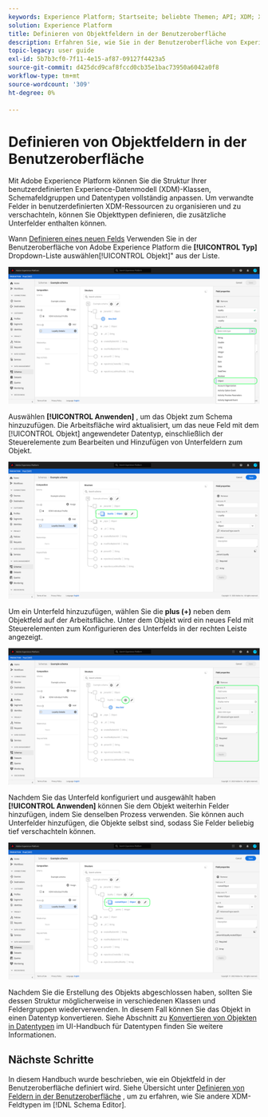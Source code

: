 ```yaml
---
keywords: Experience Platform; Startseite; beliebte Themen; API; XDM; XDM; XDM-System; Experience-Datenmodell; Datenmodell; ui; Workspace; Objekt; Feld;
solution: Experience Platform
title: Definieren von Objektfeldern in der Benutzeroberfläche
description: Erfahren Sie, wie Sie in der Benutzeroberfläche von Experience Platform ein Objekt definieren.
topic-legacy: user guide
exl-id: 5b7b3cf0-7f11-4e15-af87-09127f4423a5
source-git-commit: d425dcd9caf8fccd0cb35e1bac73950a6042a0f8
workflow-type: tm+mt
source-wordcount: '309'
ht-degree: 0%

---
```


# Definieren von Objektfeldern in der Benutzeroberfläche

Mit Adobe Experience Platform können Sie die Struktur Ihrer benutzerdefinierten Experience-Datenmodell (XDM)-Klassen, Schemafeldgruppen und Datentypen vollständig anpassen. Um verwandte Felder in benutzerdefinierten XDM-Ressourcen zu organisieren und zu verschachteln, können Sie Objekttypen definieren, die zusätzliche Unterfelder enthalten können.

Wann [Definieren eines neuen Felds](./overview.md#define) Verwenden Sie in der Benutzeroberfläche von Adobe Experience Platform die **[!UICONTROL Typ]** Dropdown-Liste auswählen[!UICONTROL Objekt]&quot; aus der Liste.

![](../../images/ui/fields/special/object.png)

Auswählen **[!UICONTROL Anwenden]** , um das Objekt zum Schema hinzuzufügen. Die Arbeitsfläche wird aktualisiert, um das neue Feld mit dem [!UICONTROL Objekt] angewendeter Datentyp, einschließlich der Steuerelemente zum Bearbeiten und Hinzufügen von Unterfeldern zum Objekt.

![](../../images/ui/fields/special/object-applied.png)

Um ein Unterfeld hinzuzufügen, wählen Sie die **plus (+)** neben dem Objektfeld auf der Arbeitsfläche. Unter dem Objekt wird ein neues Feld mit Steuerelementen zum Konfigurieren des Unterfelds in der rechten Leiste angezeigt.

![](../../images/ui/fields/special/object-add-field.png)

Nachdem Sie das Unterfeld konfiguriert und ausgewählt haben **[!UICONTROL Anwenden]** können Sie dem Objekt weiterhin Felder hinzufügen, indem Sie denselben Prozess verwenden. Sie können auch Unterfelder hinzufügen, die Objekte selbst sind, sodass Sie Felder beliebig tief verschachteln können.

![](../../images/ui/fields/special/object-nested.png)

Nachdem Sie die Erstellung des Objekts abgeschlossen haben, sollten Sie dessen Struktur möglicherweise in verschiedenen Klassen und Feldergruppen wiederverwenden. In diesem Fall können Sie das Objekt in einen Datentyp konvertieren. Siehe Abschnitt zu [Konvertieren von Objekten in Datentypen](../resources/data-types.md#convert) im UI-Handbuch für Datentypen finden Sie weitere Informationen.

## Nächste Schritte

In diesem Handbuch wurde beschrieben, wie ein Objektfeld in der Benutzeroberfläche definiert wird. Siehe Übersicht unter [Definieren von Feldern in der Benutzeroberfläche](./overview.md#special) , um zu erfahren, wie Sie andere XDM-Feldtypen im [!DNL Schema Editor].
